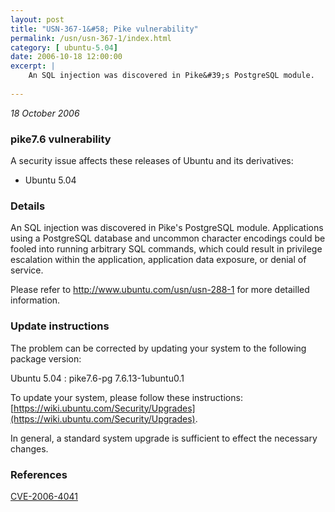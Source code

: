 ```yaml
---
layout: post
title: "USN-367-1&#58; Pike vulnerability"
permalink: /usn/usn-367-1/index.html
category: [ ubuntu-5.04]
date: 2006-10-18 12:00:00
excerpt: |
    An SQL injection was discovered in Pike&#39;s PostgreSQL module.   Applications using a PostgreSQL database and uncommon character  encodings could be fooled into running arbitrary SQL commands, which  could result in privilege escalation within the application, application  data exposure, or denial of service.
    
--- 
```

 
 

*18 October 2006*

### pike7.6 vulnerability

A security issue affects these releases of Ubuntu and its derivatives:

* Ubuntu 5.04

### Details

An SQL injection was discovered in Pike&#39;s PostgreSQL module. Applications using a PostgreSQL database and uncommon character encodings could be fooled into running arbitrary SQL commands, which could result in privilege escalation within the application, application data exposure, or denial of service.

Please refer to http://www.ubuntu.com/usn/usn-288-1 for more detailled information.

### Update instructions

The problem can be corrected by updating your system to the following package version:

Ubuntu 5.04
 : pike7.6-pg <span>7.6.13-1ubuntu0.1</span>

To update your system, please follow these instructions: [https://wiki.ubuntu.com/Security/Upgrades](https://wiki.ubuntu.com/Security/Upgrades).

In general, a standard system upgrade is sufficient to effect the necessary changes.

### References

 
 [CVE-2006-4041](http://people.ubuntu.com/~ubuntu-security/cve/CVE-2006-4041)
 

